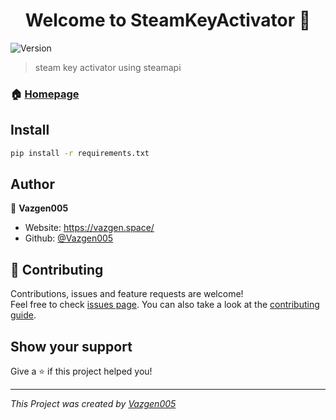 <h1 align="center">Welcome to SteamKeyActivator 👋</h1>
<p>
  <img alt="Version" src="https://img.shields.io/badge/version-v1.0-blue.svg?cacheSeconds=2592000" />
  <a href="https://www.gnu.org/licenses/gpl-3.0.html" target="_blank">
  </a>
</p>

> steam key activator using steamapi

### 🏠 [Homepage](https://github.com/Vazgen005/SteamKeyActivator)

## Install

```sh
pip install -r requirements.txt
```

## Author

👤 **Vazgen005**

* Website: https://vazgen.space/
* Github: [@Vazgen005](https://github.com/Vazgen005)

## 🤝 Contributing

Contributions, issues and feature requests are welcome!<br />Feel free to check [issues page](https://github.com/Vazgen005/SteamKeyActivator/issues). You can also take a look at the [contributing guide](https://docs.github.com/en/get-started/quickstart/contributing-to-projects).

## Show your support

Give a ⭐️ if this project helped you!


***
_This Project was created by [Vazgen005](https://github.com/Vazgen005)_
